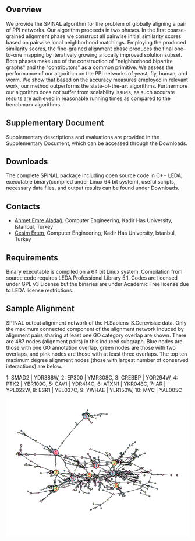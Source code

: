 ## Overview

We provide the SPINAL algorithm for the problem of globally aligning a pair of PPI networks. Our algorithm proceeds in two phases. In the first coarse-grained alignment phase we construct all pairwise initial similarity scores based on pairwise local neighborhood matchings. Employing the produced similarity scores, the fine-grained alignment phase produces the final one-to-one mapping by iteratively growing a locally improved solution subset. Both phases make use of the construction of "neighborhood bipartite graphs" and the "contributors" as a common primitive. We assess the performance of our algorithm on the PPI networks of yeast, fly, human, and worm. We show that based on the accuracy measures employed in relevant work, our method outperforms the state-of-the-art algorithms. Furthermore our algorithm does not suffer from scalability issues, as such accurate results are achieved in reasonable running times as compared to the benchmark algorithms.

## Supplementary Document

Supplementary descriptions and evaluations are provided in the Supplementary Document, which can be accessed through the Downloads.

## Downloads

The complete SPINAL package including open source code in C++ LEDA, executable binary(compiled under Linux 64 bit system), useful scripts, necessary data files, and output results can be found under Downloads.

## Contacts

* [Ahmet Emre Aladağ][emre-aladag], Computer Engineering, Kadir Has University, Istanbul, Turkey
* [Cesim Erten][cesim-erten], Computer Engineering, Kadir Has University, Istanbul, Turkey

## Requirements

Binary executable is compiled on a 64 bit Linux system. Compilation from source code requires LEDA Professional Library 5.1. Codes are licensed under GPL v3 License but the binaries are under Academic Free license due to LEDA license restrictions.

## Sample Alignment
SPINAL output alignment network of the H.Sapiens-S.Cerevisiae data. Only the maximum connected component of the alignment network induced by alignment pairs sharing at least one GO category overlap are shown. There are 487 nodes (alignment pairs) in this induced subgraph. Blue nodes are those with one GO annotation overlap, green nodes are those with two overlaps, and pink nodes are those with at least three overlaps. The top ten maximum degree alignment nodes (those with largest number of conserved interactions) are below.

1: SMAD2 | YDR388W, 2: EP300 | YMR308C, 3: CREBBP | YOR294W, 4: PTK2 | YBR109C, 5: CAV1 | YDR414C, 6: ATXN1 | YKR048C, 7: AR | YPL022W, 8: ESR1 | YEL037C, 9: YWHAE | YLR150W, 10: MYC | YAL005C 

![Sample Alignment](images/hsapi-scere-spinalmatch-alignmentgosubgraphmaxcompdrawing7.png?raw=true)

[emre-aladag]: http://www.emrealadag.com
[cesim-erten]: http://hacivat.khas.edu.tr/~cesim
